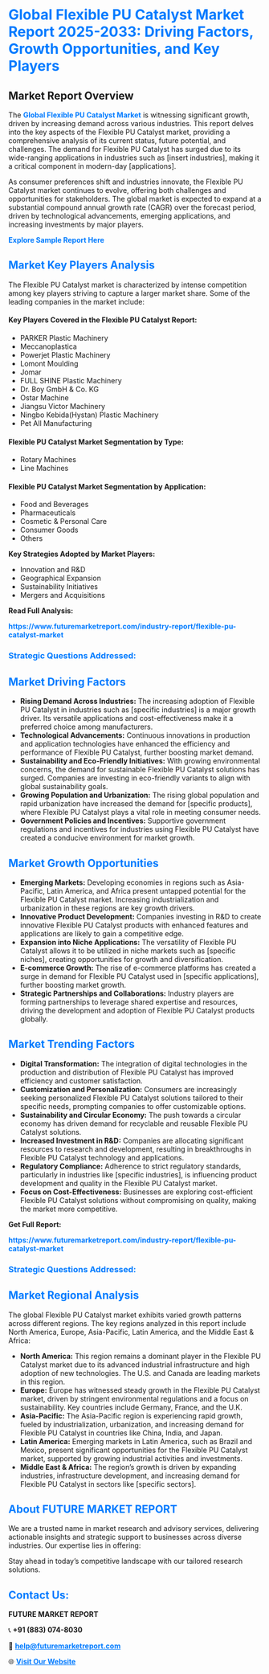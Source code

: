 <h1 style="color: #007BFF;">Global Flexible PU Catalyst Market Report 2025-2033: Driving Factors, Growth Opportunities, and Key Players</h1>

<section id="overview">
<h2>Market Report Overview</h2>
<p>The <a href="https://www.futuremarketreport.com/industry-report/flexible-pu-catalyst-market" style="color: #007BFF; text-decoration: none;"><strong>Global Flexible PU Catalyst Market</strong></a> is witnessing significant growth, driven by increasing demand across various industries. This report delves into the key aspects of the Flexible PU Catalyst market, providing a comprehensive analysis of its current status, future potential, and challenges. The demand for Flexible PU Catalyst has surged due to its wide-ranging applications in industries such as [insert industries], making it a critical component in modern-day [applications].</p>
<p>As consumer preferences shift and industries innovate, the Flexible PU Catalyst market continues to evolve, offering both challenges and opportunities for stakeholders. The global market is expected to expand at a substantial compound annual growth rate (CAGR) over the forecast period, driven by technological advancements, emerging applications, and increasing investments by major players.</p>
</section>

<section id="overview">
<p><a href="https://www.futuremarketreport.com/request-sample/reportId=33349" style="color: #007BFF; text-decoration: none;"><strong>Explore Sample Report Here</strong></a></p>
</section>

<section id="key-players">
<h2 style="color: #007BFF;">Market Key Players Analysis</h2>
<p>The Flexible PU Catalyst market is characterized by intense competition among key players striving to capture a larger market share. Some of the leading companies in the market include:</p>
<h4>Key Players Covered in the Flexible PU Catalyst Report:</h4>
<ul><li>PARKER Plastic Machinery</li><li>Meccanoplastica</li><li>Powerjet Plastic Machinery</li><li>Lomont Moulding</li><li>Jomar</li><li>FULL SHINE Plastic Machinery</li><li>Dr. Boy GmbH &amp; Co. KG</li><li>Ostar Machine</li><li>Jiangsu Victor Machinery</li><li>Ningbo Kebida(Hystan) Plastic Machinery</li><li>Pet All Manufacturing</li></ul>
<h4>Flexible PU Catalyst Market Segmentation by Type:</h4>
<ul><li>Rotary Machines</li><li>Line Machines</li></ul>

<h4>Flexible PU Catalyst Market Segmentation by Application:</h4>
<ul><li>Food and Beverages</li><li>Pharmaceuticals</li><li>Cosmetic &amp; Personal Care</li><li>Consumer Goods</li><li>Others</li></ul>
<p><strong>Key Strategies Adopted by Market Players:</strong></p>
<ul>
<li>Innovation and R&D</li>
<li>Geographical Expansion</li>
<li>Sustainability Initiatives</li>
<li>Mergers and Acquisitions</li>
</ul>
</section>

<section>
<p><strong>Read Full Analysis: </strong></p><a href="https://www.futuremarketreport.com/industry-report/flexible-pu-catalyst-market" style="color: #007BFF; text-decoration: none;"><strong>https://www.futuremarketreport.com/industry-report/flexible-pu-catalyst-market</strong></a>
<h3 style="color: #007BFF;">Strategic Questions Addressed:</h3>
</section>

<section id="driving-factors">
<h2 style="color: #007BFF;">Market Driving Factors</h2>
<ul>
<li><strong>Rising Demand Across Industries:</strong> The increasing adoption of Flexible PU Catalyst in industries such as [specific industries] is a major growth driver. Its versatile applications and cost-effectiveness make it a preferred choice among manufacturers.</li>
<li><strong>Technological Advancements:</strong> Continuous innovations in production and application technologies have enhanced the efficiency and performance of Flexible PU Catalyst, further boosting market demand.</li>
<li><strong>Sustainability and Eco-Friendly Initiatives:</strong> With growing environmental concerns, the demand for sustainable Flexible PU Catalyst solutions has surged. Companies are investing in eco-friendly variants to align with global sustainability goals.</li>
<li><strong>Growing Population and Urbanization:</strong> The rising global population and rapid urbanization have increased the demand for [specific products], where Flexible PU Catalyst plays a vital role in meeting consumer needs.</li>
<li><strong>Government Policies and Incentives:</strong> Supportive government regulations and incentives for industries using Flexible PU Catalyst have created a conducive environment for market growth.</li>
</ul>
</section>

<section id="growth-opportunities">
<h2 style="color: #007BFF;">Market Growth Opportunities</h2>
<ul>
<li><strong>Emerging Markets:</strong> Developing economies in regions such as Asia-Pacific, Latin America, and Africa present untapped potential for the Flexible PU Catalyst market. Increasing industrialization and urbanization in these regions are key growth drivers.</li>
<li><strong>Innovative Product Development:</strong> Companies investing in R&D to create innovative Flexible PU Catalyst products with enhanced features and applications are likely to gain a competitive edge.</li>
<li><strong>Expansion into Niche Applications:</strong> The versatility of Flexible PU Catalyst allows it to be utilized in niche markets such as [specific niches], creating opportunities for growth and diversification.</li>
<li><strong>E-commerce Growth:</strong> The rise of e-commerce platforms has created a surge in demand for Flexible PU Catalyst used in [specific applications], further boosting market growth.</li>
<li><strong>Strategic Partnerships and Collaborations:</strong> Industry players are forming partnerships to leverage shared expertise and resources, driving the development and adoption of Flexible PU Catalyst products globally.</li>
</ul>
</section>

<section id="trending-factors">
<h2 style="color: #007BFF;">Market Trending Factors</h2>
<ul>
<li><strong>Digital Transformation:</strong> The integration of digital technologies in the production and distribution of Flexible PU Catalyst has improved efficiency and customer satisfaction.</li>
<li><strong>Customization and Personalization:</strong> Consumers are increasingly seeking personalized Flexible PU Catalyst solutions tailored to their specific needs, prompting companies to offer customizable options.</li>
<li><strong>Sustainability and Circular Economy:</strong> The push towards a circular economy has driven demand for recyclable and reusable Flexible PU Catalyst solutions.</li>
<li><strong>Increased Investment in R&D:</strong> Companies are allocating significant resources to research and development, resulting in breakthroughs in Flexible PU Catalyst technology and applications.</li>
<li><strong>Regulatory Compliance:</strong> Adherence to strict regulatory standards, particularly in industries like [specific industries], is influencing product development and quality in the Flexible PU Catalyst market.</li>
<li><strong>Focus on Cost-Effectiveness:</strong> Businesses are exploring cost-efficient Flexible PU Catalyst solutions without compromising on quality, making the market more competitive.</li>
</ul>
</section>

<section>
<p><strong>Get Full Report: </strong></p><a href="https://www.futuremarketreport.com/industry-report/flexible-pu-catalyst-market" style="color: #007BFF; text-decoration: none;"><strong>https://www.futuremarketreport.com/industry-report/flexible-pu-catalyst-market</strong></a>
<h3 style="color: #007BFF;">Strategic Questions Addressed:</h3>
</section>


<section id="regional-analysis">
<h2 style="color: #007BFF;">Market Regional Analysis</h2>
<p>The global Flexible PU Catalyst market exhibits varied growth patterns across different regions. The key regions analyzed in this report include North America, Europe, Asia-Pacific, Latin America, and the Middle East & Africa:</p>
<ul>
<li><strong>North America:</strong> This region remains a dominant player in the Flexible PU Catalyst market due to its advanced industrial infrastructure and high adoption of new technologies. The U.S. and Canada are leading markets in this region.</li>
<li><strong>Europe:</strong> Europe has witnessed steady growth in the Flexible PU Catalyst market, driven by stringent environmental regulations and a focus on sustainability. Key countries include Germany, France, and the U.K.</li>
<li><strong>Asia-Pacific:</strong> The Asia-Pacific region is experiencing rapid growth, fueled by industrialization, urbanization, and increasing demand for Flexible PU Catalyst in countries like China, India, and Japan.</li>
<li><strong>Latin America:</strong> Emerging markets in Latin America, such as Brazil and Mexico, present significant opportunities for the Flexible PU Catalyst market, supported by growing industrial activities and investments.</li>
<li><strong>Middle East & Africa:</strong> The region’s growth is driven by expanding industries, infrastructure development, and increasing demand for Flexible PU Catalyst in sectors like [specific sectors].</li>
</ul>
</section>

<footer>
<h2 style="color: #007BFF;">About FUTURE MARKET REPORT</h2>
<p>We are a trusted name in market research and advisory services, delivering actionable insights and strategic support to businesses across diverse industries. Our expertise lies in offering:</p>

<p>Stay ahead in today’s competitive landscape with our tailored research solutions.</p>

<h2 style="color: #007BFF;">Contact Us:</h2>
<p><strong>FUTURE MARKET REPORT</strong></p>
<p>📞 <strong>+91 (883) 074-8030</strong></p>
<p>📧 <strong><a href="mailto:help@futuremarketreport.com" style="color: #007BFF;">help@futuremarketreport.com</a></strong></p>
<p>🌐 <strong><a href="https://www.futuremarketreport.com/" style="color: #007BFF;">Visit Our Website</a></strong></p>
</footer>